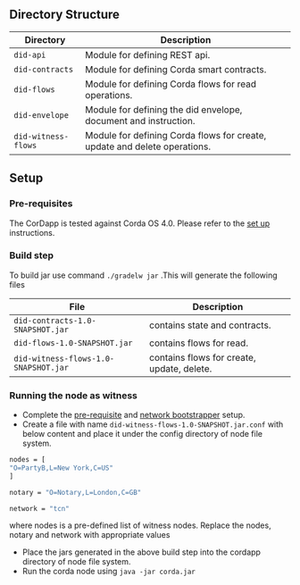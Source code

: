 
## Directory Structure
| Directory | Description                                                     |
|-----------|-----------------------------------------------------------------|
| `did-api` | Module for defining REST api.                         |
| `did-contracts` |  Module for defining Corda smart contracts.                   |
| `did-flows`     | Module for defining Corda flows for read operations.               |
| `did-envelope` | Module for defining the did envelope, document and instruction.|
| `did-witness-flows` | Module for defining Corda flows for create, update and delete operations.|

## Setup
### Pre-requisites
The CorDapp is tested against Corda OS 4.0.
Please refer to the [set up](https://docs.corda.net/getting-set-up.html) instructions.

### Build step
To build jar use command `./gradelw jar` .This will generate the following files

| File | Description                                                     |
|-----------|-----------------------------------------------------------------|
| `did-contracts-1.0-SNAPSHOT.jar` | contains state and contracts.                  |
| `did-flows-1.0-SNAPSHOT.jar` |  contains flows for read.                 |
| `did-witness-flows-1.0-SNAPSHOT.jar`| contains flows for create, update, delete.


### Running the node as witness
* Complete the [pre-requisite](https://docs.corda.net/getting-set-up.html) and [network bootstrapper](https://docs.corda.net/network-bootstrapper.html) setup.
* Create a file with name `did-witness-flows-1.0-SNAPSHOT.jar.conf` with below content and place it under the config directory of node file system.
```bash
nodes = [
"O=PartyB,L=New York,C=US"
]

notary = "O=Notary,L=London,C=GB"

network = "tcn"
```
where nodes is a pre-defined list of witness nodes. Replace the nodes, notary and network with appropriate values
* Place the jars generated in the above build step into the cordapp directory of node file system.
* Run the corda node using `java -jar corda.jar`